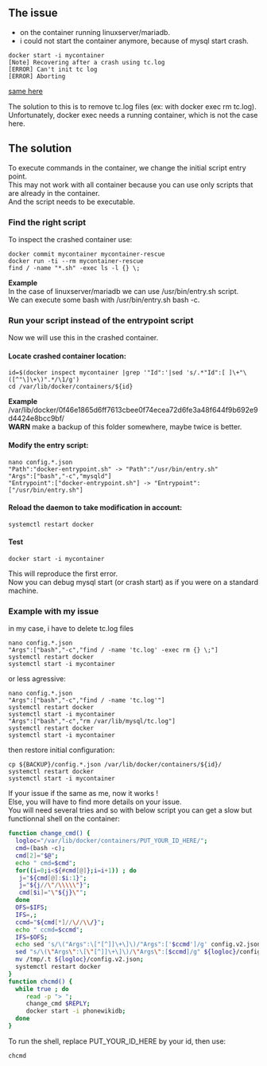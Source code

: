 ## The issue
 - on the container running linuxserver/mariadb.
 - i could not start the container anymore, because of mysql start crash.
```
docker start -i mycontainer
[Note] Recovering after a crash using tc.log
[ERROR] Can't init tc log
[ERROR] Aborting
```
[same here](https://bbs.archlinux.org/viewtopic.php?id=206379)

The solution to this is to remove tc.log files (ex: with docker exec rm tc.log).<br />
Unfortunately, docker exec needs a running container, which is not the case here.<br />

## The solution
To execute commands in the container, we change the initial script entry point.<br />
This may not work with all container because you can use only scripts that are already in the container.<br />
And the script needs to be executable.
### Find the right script
To inspect the crashed container use:
```
docker commit mycontainer mycontainer-rescue
docker run -ti --rm mycontainer-rescue
find / -name "*.sh" -exec ls -l {} \;
```
**Example**<br />
In the case of linuxserver/mariadb we can use /usr/bin/entry.sh script.<br />
We can execute some bash with /usr/bin/entry.sh bash -c.
### Run your script instead of the entrypoint script
Now we will use this in the crashed container.<br />
#### Locate crashed container location:
```
id=$(docker inspect mycontainer |grep '"Id":'|sed 's/.*"Id":[ ]\+"\([^"\]\+\)".*/\1/g')
cd /var/lib/docker/containers/${id}
```
**Example**<br />
/var/lib/docker/0f46e1865d6ff7613cbee0f74ecea72d6fe3a48f644f9b692e9d4424e8bcc9bf/<br />
**WARN** make a backup of this folder somewhere, maybe twice is better.
#### Modify the entry script:
```
nano config.*.json
"Path":"docker-entrypoint.sh" -> "Path":"/usr/bin/entry.sh"
"Args":["bash","-c","mysqld"]
"Entrypoint":["docker-entrypoint.sh"] -> "Entrypoint":["/usr/bin/entry.sh"]
```
#### Reload the daemon to take modification in account:
```
systemctl restart docker
```
#### Test
```
docker start -i mycontainer
```
This will reproduce the first error.<br />
Now you can debug mysql start (or crash start) as if you were on a standard machine.

### Example with my issue
in my case, i have to delete tc.log files
```
nano config.*.json
"Args":["bash","-c","find / -name 'tc.log' -exec rm {} \;"]
systemctl restart docker
systemctl start -i mycontainer
```
or less agressive:
```
nano config.*.json
"Args":["bash","-c","find / -name 'tc.log'"]
systemctl restart docker
systemctl start -i mycontainer
"Args":["bash","-c","rm /var/lib/mysql/tc.log"]
systemctl restart docker
systemctl start -i mycontainer
```
then restore initial configuration:
```
cp ${BACKUP}/config.*.json /var/lib/docker/containers/${id}/
systemctl restart docker
systemctl start -i mycontainer
```
If your issue if the same as me, now it works !<br />
Else, you will have to find more details on your issue.<br />
You will need several tries and so with below script you can get a slow but functionnal shell on the container:
```bash
function change_cmd() {
  logloc="/var/lib/docker/containers/PUT_YOUR_ID_HERE/";
  cmd=(bash -c);
  cmd[2]="$@";
  echo " cmd=$cmd";
  for((i=0;i<${#cmd[@]};i=i+1)) ; do
   j="${cmd[@]:$i:1}";
   j="${j//\"/\\\\\"}";
   cmd[$i]="\"${j}\"";
  done
  OFS=$IFS;
  IFS=,;
  ccmd="${cmd[*]//\//\\/}";
  echo " ccmd=$ccmd";
  IFS=$OFS;
  echo sed 's/\("Args":\["[^]]\+\]\)/"Args":['$ccmd']/g' config.v2.json
  sed "s/\(\"Args\":\[\"[^]]\+\]\)/\"Args\":[$ccmd]/g" ${logloc}/config.v2.json > /tmp/.t;
  mv /tmp/.t ${logloc}/config.v2.json;
  systemctl restart docker
}
function chcmd() {
  while true ; do
     read -p "> ";
     change_cmd $REPLY;
     docker start -i phonewikidb;
  done
}
```
To run the shell, replace PUT_YOUR_ID_HERE by your id, then use:
```
chcmd
```
